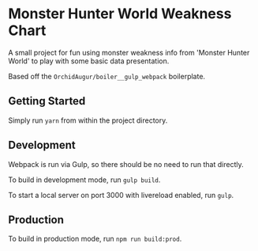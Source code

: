 # Monster Hunter World Weakness Chart

A small project for fun using monster weakness info from 'Monster Hunter World' to play with some basic data presentation.

Based off the `OrchidAugur/boiler__gulp_webpack` boilerplate.

## Getting Started

Simply run `yarn` from within the project directory.

## Development

Webpack is run via Gulp, so there should be no need to run that directly.

To build in development mode, run `gulp build`.

To start a local server on port 3000 with livereload enabled, run `gulp`.

## Production

To build in production mode, run `npm run build:prod`.
